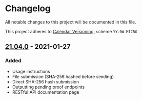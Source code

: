 # Changelog

All notable changes to this project will be documented in this file.

This project adheres to [Calendar Versioning](https://calver.org), scheme
`YY.0W.MICRO`

## [21.04.0] - 2021-01-27

### Added

- Usage instructions
- File submission (SHA-256 hashed before sending)
- Direct SHA-256 hash submission
- Outputting pending proof endpoints
- RESTful API documentation page

[21.04.0]: https://web.archive.org/web/20210127001029/https://tzstamp.io
